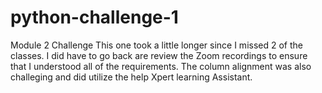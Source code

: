 # python-challenge-1
Module 2 Challenge
This one took a little longer since I missed 2 of the classes.
I did have to go back are review the Zoom recordings to ensure that I understood all of the requirements.
The column alignment was also challeging and did utilize the help Xpert learning Assistant.
